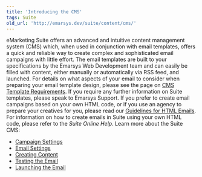 ```yaml
---
title: 'Introducing the CMS'
tags: Suite
old_url: 'http://emarsys.dev/suite/content/cms/'
---
```


eMarketing Suite offers an advanced and intuitive content management system (CMS) which, when used in conjunction with email templates, offers a quick and reliable way to create complex and sophisticated email campaigns with little effort. The email templates are built to your specifications by the Emarsys Web Development team and can easily be filled with content, either manually or automatically via RSS feed, and launched. For details on what aspects of your email to consider when preparing your email template design, please see the page on [CMS Template Requirements](/Suite/template-requirements.md "CMS Template Requirements"). If you require any further information on Suite templates, please speak to Emarsys Support. If you prefer to create email campaigns based on your own HTML code, or if you use an agency to prepare your creatives for you, please read our [Guidelines for HTML Emails](/Suite/html-guidelines.md "Guidelines for HTML Email"). For information on how to create emails in Suite using your own HTML code, please refer to the *Suite Online Help*. Learn more about the Suite CMS:

- [Campaign Settings](/Suite/campaign-settings.md "Campaign Settings")
- [Email Settings](/Suite/email-settings.md "Email Settings")
- [Creating Content](/Getting%20Started/email-content.md "Email Content")
- [Testing the Email](/Suite/testing-emails.md "Testing the Email")
- [Launching the Email](/Suite/launching-emails.md "Launching the Email")

  